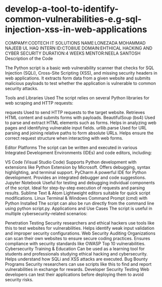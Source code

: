 # develop-a-tool-to-identify-common-vulnerabilities-e.g-sql-injection-xss-in-web-applications
COMPAMY:CODTECH IT SOLUTIONS
NAME:LONEZADA MOHAMMAD NAJEEB UL HAQ 
INTERN ID:CTO8IUE
DOMAIN:EHTHICAL HACKING AND CYBER SECURITY
DURATION:4 WEEKS
MENTOR:NEELA SANTOSH
Description of the Code



The Python script is a basic web vulnerability scanner that checks for SQL Injection (SQLi), Cross-Site Scripting (XSS), and missing security headers in web applications. It extracts form data from a given website and submits malicious payloads to test whether the application is vulnerable to common security attacks.

Tools and Libraries Used
The script relies on several Python libraries for web scraping and HTTP requests:

requests
Used to send HTTP requests to the target website.
Retrieves HTML content and submits forms with payloads.
BeautifulSoup (bs4)
Used to parse and extract HTML elements such as forms.
Helps in analyzing web pages and identifying vulnerable input fields.
urllib.parse
Used for URL parsing and joining relative paths to form absolute URLs.
Helps ensure the correct request structure when interacting with web forms.


Editor Platforms
The script can be written and executed in various Integrated Development Environments (IDEs) and code editors, including:

VS Code (Visual Studio Code)
Supports Python development with extensions like Python Extension by Microsoft.
Offers debugging, syntax highlighting, and terminal support.
PyCharm
A powerful IDE for Python development.
Provides an integrated debugger and code suggestions.
Jupyter Notebook
Useful for testing and debugging individual components of the script.
Ideal for step-by-step execution of requests and parsing results.
Sublime Text & Atom
Lightweight editors suitable for quick script modifications.
Linux Terminal & Windows Command Prompt (cmd) with Python Installed
The script can also be run directly from the command line using python script.py.
Applications and Use Cases
The script is useful in multiple cybersecurity-related scenarios:

Penetration Testing
Security researchers and ethical hackers use tools like this to test websites for vulnerabilities.
Helps identify weak input validation and improper security configurations.
Web Security Auditing
Organizations can scan their own websites to ensure secure coding practices.
Ensures compliance with security standards like OWASP Top 10 vulnerabilities.
Cybersecurity Training & Education
Can be used as a learning tool for students and professionals studying ethical hacking and cybersecurity.
Helps understand how SQLi and XSS attacks are executed.
Bug Bounty Programs
Security researchers can use scripts like this to find and report vulnerabilities in exchange for rewards.
Developer Security Testing
Web developers can test their applications before deploying them to avoid security risks.
